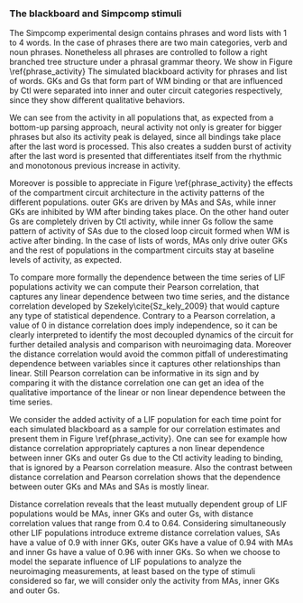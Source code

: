 ### The blackboard and Simpcomp stimuli

The Simpcomp experimental design contains phrases and word lists with 1 to 4 words. In the case of phrases there are two main categories, verb and noun phrases. Nonetheless all phrases are controlled to follow a right branched tree structure under a phrasal grammar theory. We show in Figure \ref{phrase_activity} The simulated blackboard activity for phrases and list of words. GKs and Gs that form part of WM binding or that are influenced by Ctl were separated into inner and outer circuit categories respectively, since they show different qualitative behaviors.

We can see from the activity in all populations that, as expected from a bottom-up parsing approach, neural activity not only is greater for bigger phrases but also its activity peak is delayed, since all bindings take place after the last word is processed. This also creates a sudden burst of activity after the last word is presented that differentiates itself from the rhythmic and monotonous previous increase in activity.

Moreover is possible to appreciate in Figure \ref{phrase_activity} the effects of the compartment circuit architecture in the activity patterns of the different populations. outer GKs are driven by MAs and SAs, while inner GKs are inhibited by WM after binding takes place. On the other hand outer Gs are completely driven by Ctl activity, while inner Gs follow the same pattern of activity of SAs due to the closed loop circuit formed when WM is active after binding. In the case of lists of words, MAs only drive outer GKs and the rest of populations in the compartment circuits stay at baseline levels of activity, as expected.

To compare more formally the dependence between the time series of LIF populations activity we can compute their Pearson correlation, that captures any linear dependence between two time series, and the distance correlation developed by Szekely\cite{Sz_kely_2009} that would capture any type of statistical dependence. Contrary to a Pearson correlation, a value of 0 in distance correlation does imply independence, so it can be clearly interpreted to identify the most decoupled dynamics of the circuit for further detailed analysis and comparison with neuroimaging data. Moreover the distance correlation would avoid the common pitfall of underestimating dependence between variables since it captures other relationships than linear. Still Pearson correlation can be informative in its sign and by comparing it with the distance correlation one can get an idea of the qualitative importance of the linear or non linear dependence between the time series.

We consider the added activity of a LIF population for each time point for each simulated blackboard as a sample for our correlation estimates and present them in Figure \ref{phrase_activity}. One can see for example how distance correlation appropriately captures a non linear dependence between inner GKs and outer Gs due to the Ctl activity leading to binding, that is ignored by a Pearson correlation measure. Also the contrast between distance correlation and Pearson correlation shows that the dependence between outer GKs and MAs and SAs is mostly linear.

Distance correlation reveals that the least mutually dependent group of LIF populations would be MAs, inner GKs and outer Gs, with distance correlation values that range from 0.4 to 0.64. Considering simultaneously other LIF populations introduce extreme distance correlation values, SAs have a value of 0.9 with inner GKs, outer GKs have a value of 0.94 with MAs and inner Gs have a value of 0.96 with inner GKs. So when we choose to model the separate influence of LIF populations to analyze the neuroimaging measurements, at least based on the type of stimuli considered so far, we will consider only the activity from MAs, inner GKs and outer Gs.